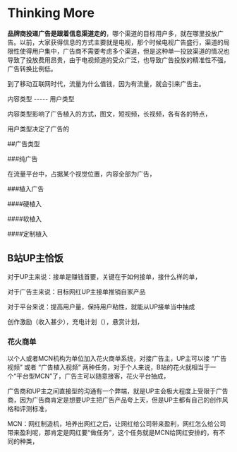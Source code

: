 # Thinking More



**品牌商投递广告是跟着信息渠道走的**，哪个渠道的目标用户多，就在哪里投放广告。以前，大家获得信息的方式主要就是电视，那个时候电视广告盛行，渠道的局限性使得用户集中，广告商不需要考虑多个渠道，但是这种单一投放渠道的情况也导致了投放费用昂贵，由于电视频道的受众广泛，也导致广告投放的精准性不强，广告转换比例低。

到了移动互联网时代，流量为什么值钱，因为有流量，就会引来广告主。



内容类型 ----- 用户类型

内容类型影响了广告植入的方式，图文，短视频，长视频，各有各的特点，

用户类型决定了广告的









##广告类型



###纯广告

在流量平台中，占据某个视觉位置，内容全部为广告，



###植入广告



####硬植入



####软植入



####定制植入





## B站UP主恰饭

对于UP主来说：接单是赚钱首要，关键在于如何接单，接什么样的单，



对于广告主来说：目标网红UP主接单推销自家产品



对于平台来说：提高用户量，保持用户粘性，就能从UP接单当中抽成









创作激励（收入甚少），充电计划（），悬赏计划，



### 花火商单

以个人或者MCN机构为单位加入花火商单系统，对接广告主，UP主可以接 “广告视频” 或者 “广告植入视频” 两种任务，对于个人来说，B站的花火就相当于一个“平台型MCN”了，广告主可以随意接客，花火平台抽成，



广告商和UP主之间直接型的沟通有一个弊端，就是UP主会极大程度上受限于广告商，因为广告商肯定是想要UP主把广告产品夸上天，但是UP主都有自己的创作风格和评测标准，





MCN：网红制造机，培养出网红之后，让网红给公司带来盈利，网红怎么给公司带来盈利呢，那肯定是网红要“做任务”，这个任务就是MCN给网红安排的，有不同的种类，
